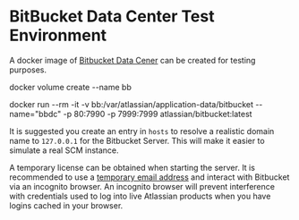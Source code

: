 # BitBucket Data Center Test Environment

A docker image of [Bitbucket Data Cener](https://hub.docker.com/r/atlassian/bitbucket) can be created for testing purposes.


docker volume create --name bb

docker run --rm -it -v bb:/var/atlassian/application-data/bitbucket --name="bbdc" -p 80:7990 -p 7999:7999 atlassian/bitbucket:latest

It is suggested you create an entry in `hosts` to resolve a realistic domain name to `127.0.0.1` for the Bitbucket Server.  This
will make it easier to simulate a real SCM instance.

A temporary license can be obtained when starting the server.  It is recommended to use a [temporary email address](https://temp-mail.org/en/) and
interact with Bitbucket via an incognito browser.  An incognito browser will prevent interference with credentials used to log into live Atlassian
products when you have logins cached in your browser.
